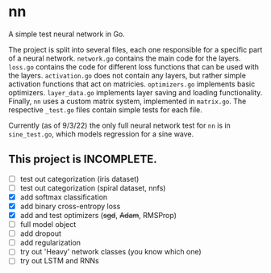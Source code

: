 # nn

A simple test neural network in Go.

The project is split into several files, each one responsible for a specific part of a neural network. `network.go` contains the main code for the layers. `loss.go` contains the code for different loss functions that can be used with the layers. `activation.go` does not contain any layers, but rather simple activation functions that act on matricies. `optimizers.go` implements basic optimizers. `layer_data.go` implements layer saving and loading functionality. Finally, `nn` uses a custom matrix system, implemented in `matrix.go`. The respective `_test.go` files contain simple tests for each file.

Currently (as of 9/3/22) the only full neural network test for `nn` is in `sine_test.go`, which models regression for a sine wave.

This project is INCOMPLETE.
-----

- [ ] test out categorization (iris dataset)
- [ ] test out categorization (spiral dataset, nnfs)
- [x] add softmax classification
- [x] add binary cross-entropy loss
- [x] add and test optimizers (~~sgd~~, ~~Adam~~, RMSProp)
- [ ] full model object
- [ ] add dropout
- [ ] add regularization
- [ ] try out 'Heavy' network classes (you know which one)
- [ ] try out LSTM and RNNs
